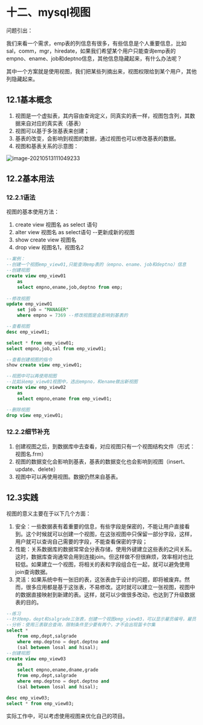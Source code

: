 # 十二、mysql视图

问题引出：

我们来看一个需求，emp表的列信息有很多，有些信息是个人重要信息，比如sal，comm，mgr，hiredate，如果我们希望某个用户只能查询emp表的empno、ename、job和deptno信息，其他信息隐藏起来，有什么办法呢？

其中一个方案就是使用视图，我们把某些列摘出来，视图权限给到某个用户，其他列隐藏起来。

## 12.1基本概念

1. 视图是一个虚拟表，其内容由查询定义，同真实的表一样，视图包含列，其数据来自对应的真实表（基表）
2. 视图可以基于多张基表来创建；
3. 基表的改变，会影响到视图的数据，通过视图也可以修改基表的数据。
4. 视图和基表关系的示意图： 

![image-20210513111049233](C:\Users\Administrator\AppData\Roaming\Typora\typora-user-images\image-20210513111049233.png)

## 12.2基本用法

### 12.2.1语法

视图的基本使用方法：

1. create view 视图名 as select 语句
2. alter view 视图名 as select语句 --更新成新的视图
3. show create view 视图名
4. drop view 视图名1，视图名2

```sql
--案例：
--创建一个视图emp_view01,只能查询emp表的（empno、ename、job和deptno）信息
--创建视图
create view emp_view01
	as
	select empno,ename,job,deptno from emp;
	
--修改视图
update emp_view01
	set job = "MANAGER"
	where empno = 7369 --修改视图是会影响到基表的

--查看视图
desc emp_view01;

select * from emp_view01;
select empno,job,sal from emp_view01;

--查看创建视图的指令
show create view emp_view01;

--视图中可以再使用视图
--比如从emp_view01视图中，选出empno，和ename做出新视图
create view emp_view02
	as 
	select empno,ename from emp_view01;

--删除视图
drop view emp_view01;

```

### 12.2.2细节补充

1. 创建视图之后，到数据库中去查看，对应视图只有一个视图结构文件（形式：视图名.frm）
2. 视图的数据变化会影响到基表，基表的数据变化也会影响到视图（insert、update、delete）
3. 视图中可以再使用视图。数据仍然来自基表。

## 12.3实践

视图的意义主要在于以下几个方面：

1. 安全：一些数据表有着重要的信息，有些字段是保密的，不能让用户直接看到。这个时候就可以创建一个视图，在这张视图中只保留一部分字段，这样，用户就可以查询自己需要的字段，不能查看保密的字段；
2. 性能：关系数据库的数据常常会分表存储，使用外键建立这些表的之间关系。这时，数据库查询通常会用到连接join。但这样做不但很麻烦，效率相对也比较低。如果建立一个视图，将相关的表和字段组合在一起，就可以避免使用join查询数据。
3. 灵活：如果系统中有一张旧的表，这张表由于设计的问题，即将被废弃。然而，很多应用都是基于这张表，不易修改。这时就可以建立一张视图，视图中的数据直接映射到新建的表。这样，就可以少做很多改动，也达到了升级数据表的目的。

```sql
--练习
--针对emp，dept和salgrade三张表，创建一个视图emp_view03，可以显示雇员编号，雇员名，雇员部门名称和薪水级别（即使用三张表，构建一个视图）
--分析：使用三表联合查询，限制条件至少要有两个，才不会出现笛卡尔集
select *
	from emp,dept,salgrade
	where emp.deptno = dept.deptno and
	(sal between losal and hisal);
--创建视图
create view emp_view03
	as
	select empno,ename,dname,grade
	from emp,dept,salgrade
	where emp.deptno = dept.deptno and
	(sal between losal and hisal);

desc emp_view03;
select * from emp_view03;
```

实际工作中，可以考虑使用视图来优化自己的项目。
